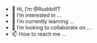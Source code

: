 - 👋 Hi, I’m @RuddolfT
- 👀 I’m interested in ...
- 🌱 I’m currently learning ...
- 💞️ I’m looking to collaborate on ...
- 📫 How to reach me ...

<!---
RuddolfT/RuddolfT is a ✨ special ✨ repository because its `README.md` (this file) appears on your GitHub profile.
You can click the Preview link to take a look at your changes.
--->
